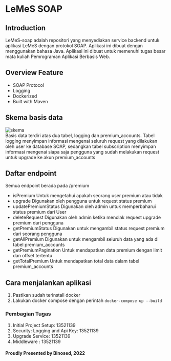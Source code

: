 # LeMeS SOAP

## Introduction

LeMeS-soap adalah repositori yang menyediakan service backend untuk aplikasi LeMeS dengan protokol SOAP. Aplikasi ini dibuat dengan menggunakan bahasa Java. Aplikasi ini dibuat untuk memenuhi tugas besar mata kuliah Pemrograman Aplikasi Berbasis Web.

## Overview Feature

- SOAP Protocol
- Logging
- Dockerized
- Built with Maven

## Skema basis data

![skema](screenshots/20221202104105.png)  
Basis data terdiri atas dua tabel, logging dan premium_accounts. Tabel logging menyimpan informasi mengenai seluruh request yang dilakukan oleh user ke database SOAP, sedangkan tabel subscription menyimpan informasi mengenai siapa saja pengguna yang sudah melakukan request untuk upgrade ke akun premium_accounts

## Daftar endpoint

Semua endpoint berada pada /premium

- isPremium
  Untuk mengetahui apakah seorang user premium atau tidak 
- upgrade
  Digunakan oleh pengguna untuk request status premium
- updatePremiumStatus
  Digunakan oleh admin untuk memperbaharui status premium dari User
- deleteRequest
  Digunakan oleh admin ketika menolak request upgrade premium dari pengguna
- getPremiumStatus
  Digunakan untuk mengambil status request premium dari seorang pengguna
- getAllPremium
  Digunakan untuk mengambil seluruh data yang ada di tabel premium_accounts
- getPremiumPagination
  Untuk mendapatkan data premium dengan limit dan offset tertentu
- getTotalPremium
  Untuk mendapatkan total data dalam tabel premium_accounts


## Cara menjalankan aplikasi

1. Pastikan sudah terinstall docker
2. Lakukan docker compose dengan perintah `docker-compose up --build`

### Pembagian Tugas

1. Initial Project Setup: 13521139
2. Security: Logging and Api Key: 13521139
3. Upgrade Service: 13521139
4. Middleware : 13521139

#### Proudly Presented by Binosed, 2022
